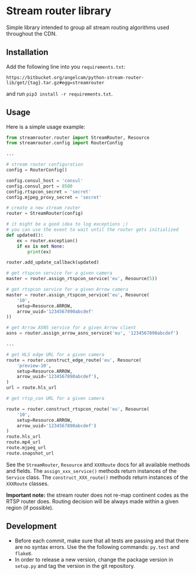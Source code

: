 # Stream router library

Simple library intended to group all stream routing algorithms used throughout
the CDN.

## Installation

Add the following line into you `requirements.txt`:

```
https://bitbucket.org/angelcam/python-stream-router-lib/get/{tag}.tar.gz#egg=streamrouter
```

and run `pip3 install -r requirements.txt`.

## Usage

Here is a simple usage example:

```Python
from streamrouter.router import StreamRouter, Resource
from streamrouter.config import RouterConfig

...

# stream router configuration
config = RouterConfig()

config.consul_host = 'consul'
config.consul_port = 8500
config.rtspcon_secret = 'secret'
config.mjpeg_proxy_secret = 'secret'

# create a new stream router
router = StreamRouter(config)

# it might be a good idea to log exceptions ;)
# you can use the event to wait until the router gets initialized
def updated():
    ex = router.exception()
    if ex is not None:
        print(ex)

router.add_update_callback(updated)

# get rtspcon service for a given camera
master = router.assign_rtspcon_service('eu', Resource(5))

# get rtspcon service for a given Arrow camera
master = router.assign_rtspcon_service('eu', Resource(
    '10',
    setup=Resource.ARROW,
    arrow_uuid='1234567890abcdef'
))

# get Arrow ASNS service for a given Arrow client
asns = router.assign_arrow_asns_service('eu', '1234567890abcdef')

...

# get HLS edge URL for a given camera
route = router.construct_edge_route('eu', Resource(
    'preview-10',
    setup=Resource.ARROW,
    arrow_uuid='1234567890abcdef'),
)
url = route.hls_url

# get rtsp_con URL for a given camera

route = router.construct_rtspcon_route('eu', Resource(
    '10',
    setup=Resource.ARROW,
    arrow_uuid='1234567890abcdef')
)
route.hls_url
route.mp4_url
route.mjpeg_url
route.snapshot_url
```

See the `StreamRouter`, `Resource` and `XXXRoute` docs for all available
methods and fields. The `assign_xxx_service()` methods return instances of the
`Service` class. The `construct_XXX_route()` methods return instances of the
`XXXRoute` classes.

**Important note:** the stream router does not re-map continent codes as the
RTSP router does. Routing decision will be always made within a given region
(if possible).

## Development

- Before each commit, make sure that all tests are passing and that there are
  no syntax errors. Use the the following commands: `py.test` and
  `flake8`.
- In order to release a new version, change the package version in
  `setup.py` and tag the version in the git repository.
